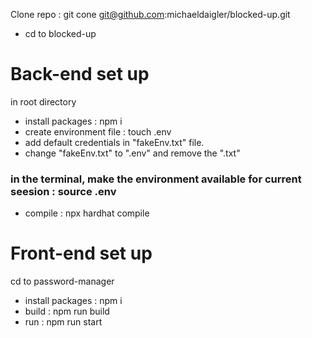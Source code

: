Clone repo : git cone git@github.com:michaeldaigler/blocked-up.git
* cd to blocked-up

# Back-end set up

in root directory
* install packages : npm i
* create environment file : touch .env
* add default credentials in "fakeEnv.txt" file.
* change "fakeEnv.txt" to ".env" and remove the ".txt"
### in the terminal, make the environment available for current seesion : source .env
* compile : npx hardhat compile

# Front-end set up

cd to password-manager
* install packages : npm i
* build : npm run build
* run : npm run start 


























